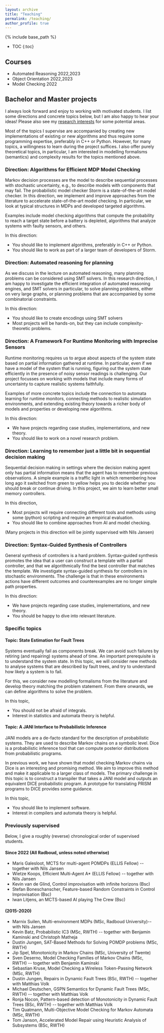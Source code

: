 ```yaml
---
layout: archive
title: "Teaching"
permalink: /teaching/
author_profile: true
---
```


{% include base_path %}

* TOC
{:toc}

Courses
----------------------------
- Automated Reasoning 2022,2023
- Object Orientation 2022,2023
- Model Checking 2022


Bachelor and Master projects
----------------------------
I always look forward and enjoy to working with motivated students. I list some directions and concrete topics below, but I am also happy to hear your ideas!
Please also see my [research interests](../research) for some potential areas.

Most of the topics I supervise are accompanied by creating new implementations of existing or new algorithms and thus require some programming expertise, preferably in C++ or Python. However, for many topics, a willingness to learn during the project suffices. I also offer purely theoretical topics, in particular, I am interested in modelling formalisms (semantics) and complexity results for the topics mentioned above.

### Direction: Algorithms for Efficient MDP Model Checking
Markov decision processes are the model to describe sequential processes with stochastic uncertainty, e.g., to describe models with components that may fail.
The probabilistic model checker Storm is a state-of-the-art model checker.
In this direction, we implement and improve approaches from the literature to accelerate state-of-the-art model checking. In particular, we look at typical structures in MDPs and developed targeted algorithms.

Examples include model checking algorithms that compute the probability to reach a target state before a battery is depleted, algorithms that analyze systems with faulty sensors, and others.

In this direction:
- You should like to implement algorithms, preferably in C++ or Python.
- You should like to work as part of a larger team of developers of Storm.

### Direction: Automated reasoning for planning
As we discuss in the lecture on automated reasoning, many planning problems can be considered using SMT solvers.
In this research direction, I am happy to investigate the efficient integration of automated reasoning engines, and SMT solvers in particular, to solve planning problems, either on very large graphs, or planning problems that are accompanied by some combinatorial constraints.

In this direction:
- You should like to create encodings using SMT solvers
- Most projects will be hands-on, but they can include complexity-theoretic problems.

### Direction: A Framework For Runtime Monitoring with Imprecise Sensors
Runtime monitoring requires us to argue about aspects of the system state based on partial information gathered at runtime. In particular, even if we have a model of the system that is running,  figuring out the system state efficiently in the presence of noisy sensor readings is challenging. Our project focusses on working with models that include many forms of uncertainty to capture realistic systems faithfully.  

Examples of more concrete topics include the connection to automata learning for runtime monitors, connecting methods to realistic simulation environments, and extending existing theory towards a richer body of models and properties or developing new algorithms.

In this direction:
- We have projects regarding case studies, implementations, and new theory.
- You should like to work on a novel research problem.

### Direction: Learning to remember just a little bit in sequential decision making
Sequential decision making in settings where the decision making agent only has partial information means that the agent has to remember previous observations.
A simple example is a traffic light in which remembering how long ago it switched from green to yellow helps you to decide whether you should break or continue driving. In this project, we aim to learn better small memory controllers.  

In this direction,
- Most projects will require connecting different tools and methods using some (python) scripting and require an empirical evaluation.
- You should like to combine approaches from AI and model checking.

(Many projects in this direction will be jointly supervised with Nils Jansen)

### Direction: Syntax-Guided Synthesis of Controllers
General synthesis of controllers is a hard problem.
Syntax-guided synthesis promotes the idea that a user can construct a template with a partial controller, and that we algorithmically find the best controller that matches the template.
We investigate syntax-guided synthesis for controllers in stochastic environments.
The challenge is that in these environments actions have different outcomes and counterexamples are no longer simple path properties.   

In this direction:
- We have projects regarding case studies, implementations, and new theory.
- You should be happy to dive into relevant literature.


### Specific topics

#### Topic: State Estimation for Fault Trees
Systems eventually fail as components break. We can avoid such failures by retiring (and repairing) systems ahead of time. An important prerequisite is to understand the system state.
In this topic, we will consider new methods to analyse systems that are described by fault trees, and try to understand how likely a system is to fail.

For this, we consider new modelling formalisms from the literature and develop theory matching the problem statement. From there onwards, we can define algorithms to solve the problem.

In this topic,
- You should not be afraid of integrals.
- Interest in statistics and automata theory is helpful.


#### Topic: A JANI Interface to Probabilistic Inference
JANI models are a de-facto standard for the description of probabilistic systems. They are used to describe Markov chains on a symbolic level.
Dice is a probabilistic inference tool that can compute posterior distributions from probabilistic programs.

In previous work, we have shown that model checking Markov chains via Dice is an interesting and promising method. We aim to improve this method and make it applicable to a larger class of models.  The primary challenge in this topic is to construct a transpiler that takes a JANI model and outputs an equivalent DICE probabilistic program. A prototype for translating PRISM programs to DICE provides some guidance.

In this topic,
- You should like to implement software.
- Interest in compilers and automata theory is helpful.


### Previously supervised
Below, I give a roughly (reverse) chronological order of supervised students.

#### Since 2022 (All Radboud, unless noted otherwise)
- Maris Galesloot, MCTS for multi-agent POMDPs (ELLIS Fellow) -- together with Nils Jansen
- Wietze Koops, Efficient Multi-Agent A* (ELLIS Fellow) -- together with Nils Jansen
- Kevin van de Glind, Control improvisation with infinite horizons (Bsc)
- Stefan Boneschanscher, Feature-based Random Constraints in Control Improvisation (Bsc)
- Iwan Litjens, an MCTS-based AI playing The Crew (Bsc)

#### (2015-2020)
- Marnix Suilen, Multi-environment MDPs (MSc, Radboud University)-- with Nils Jansen
- Kevin Batz, Probabilistic IC3 (MSc, RWTH) -- together with Benjamin Kaminski and Christoph Matheja
- Dustin Jungen, SAT-Based Methods for Solving POMDP problems (MSc, RWTH)
- Jip Spel, Monotonicity in Markov Chains (MSc, University of Twente)
- Sven Deserno,  Model Checking Families of Markov Chains (MSc, RWTH) -- together with Benjamin Kaminski
- Sebastian Kruse, Model Checking a Wireless Token-Passing Network (MSc, RWTH)
- Dustin Jungen, Repairs in Dynamic Fault Trees (BSc, RWTH) -- together with Matthias Volk
- Michael Deutschen, GSPN Semantics for Dynamic Fault Trees (MSc, RWTH) -- together with Matthias Volk
- Ronja Nocon, Pattern-based detection of Monotonicity in Dynamic Fault Trees (BSc, RWTH) -- together with Matthias Volk
- Tim Quatmann, Multi-Objective Model Checking for Markov Automata (MSc, RWTH)
- Tom Janson, Accelerated Model Repair using Heuristic Analysis of Subsystems (BSc, RWTH)
